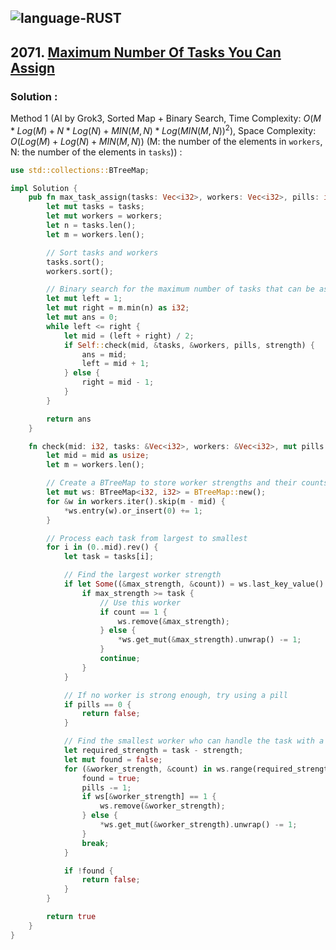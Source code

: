![language-RUST](https://img.shields.io/badge/RUST-8d4004?style=for-the-badge&logo=RUST)
---

## 2071. [Maximum Number Of Tasks You Can Assign](https://leetcode.com/problems/maximum-number-of-tasks-you-can-assign)

### Solution :

Method 1 (AI by Grok3, Sorted Map + Binary Search, Time Complexity: $O(M*Log(M)+N*Log(N)+MIN(M, N)*Log(MIN(M, N))^2)$, Space Complexity: $O(Log(M)+Log(N)+MIN(M, N))$ (M: the number of the elements in `workers`, N: the number of the elements in `tasks`)) :
```rust
use std::collections::BTreeMap;

impl Solution {
    pub fn max_task_assign(tasks: Vec<i32>, workers: Vec<i32>, pills: i32, strength: i32) -> i32 {
        let mut tasks = tasks;
        let mut workers = workers;
        let n = tasks.len();
        let m = workers.len();

        // Sort tasks and workers
        tasks.sort();
        workers.sort();

        // Binary search for the maximum number of tasks that can be assigned
        let mut left = 1;
        let mut right = m.min(n) as i32;
        let mut ans = 0;
        while left <= right {
            let mid = (left + right) / 2;
            if Self::check(mid, &tasks, &workers, pills, strength) {
                ans = mid;
                left = mid + 1;
            } else {
                right = mid - 1;
            }
        }

        return ans
    }

    fn check(mid: i32, tasks: &Vec<i32>, workers: &Vec<i32>, mut pills: i32, strength: i32) -> bool {
        let mid = mid as usize;
        let m = workers.len();

        // Create a BTreeMap to store worker strengths and their counts
        let mut ws: BTreeMap<i32, i32> = BTreeMap::new();
        for &w in workers.iter().skip(m - mid) {
            *ws.entry(w).or_insert(0) += 1;
        }

        // Process each task from largest to smallest
        for i in (0..mid).rev() {
            let task = tasks[i];

            // Find the largest worker strength
            if let Some((&max_strength, &count)) = ws.last_key_value() {
                if max_strength >= task {
                    // Use this worker
                    if count == 1 {
                        ws.remove(&max_strength);
                    } else {
                        *ws.get_mut(&max_strength).unwrap() -= 1;
                    }
                    continue;
                }
            }

            // If no worker is strong enough, try using a pill
            if pills == 0 {
                return false;
            }

            // Find the smallest worker who can handle the task with a pill
            let required_strength = task - strength;
            let mut found = false;
            for (&worker_strength, &count) in ws.range(required_strength..) {
                found = true;
                pills -= 1;
                if ws[&worker_strength] == 1 {
                    ws.remove(&worker_strength);
                } else {
                    *ws.get_mut(&worker_strength).unwrap() -= 1;
                }
                break;
            }

            if !found {
                return false;
            }
        }

        return true
    }
}
```
